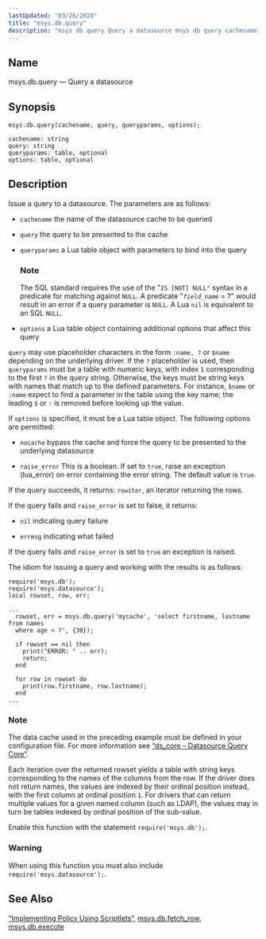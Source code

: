 ```yaml
---
lastUpdated: "03/26/2020"
title: "msys.db.query"
description: "msys db query Query a datasource msys db query cachename query queryparams options Issue a query to a datasource The parameters are as follows cachename the name of the datasource cache to be queried query the query to be presented to the cache queryparams a Lua table object with parameters..."
---
```


<a name="lua.ref.msys.db.query"></a> 
## Name

msys.db.query — Query a datasource

<a name="idp26518592"></a> 
## Synopsis

`msys.db.query(cachename, query, queryparams, options);`

```
cachename: string
query: string
queryparams: table, optional
options: table, optional
```
<a name="idp26521376"></a> 
## Description

Issue a query to a datasource. The parameters are as follows:

*   `cachename` the name of the datasource cache to be queried

*   `query` the query to be presented to the cache

*   `queryparams` a Lua table object with parameters to bind into the query

    ### Note

    The SQL standard requires the use of the "`IS [NOT] NULL"` syntax in a predicate for matching against `NULL`. A predicate "*`field_name`* = ?" would result in an error if a query parameter is `NULL`. A Lua `nil` is equivalent to an SQL `NULL`.

*   `options` a Lua table object containing additional options that affect this query

`query` may use placeholder characters in the form `:name, ?` or `$name` depending on the underlying driver. If the `?` placeholder is used, then `queryparams` must be a table with numeric keys, with index `1` corresponding to the first `?` in the query string. Otherwise, the keys must be string keys with names that match up to the defined parameters. For instance, `$name` or `:name` expect to find a parameter in the table using the key name; the leading `$` or `:` is removed before looking up the value.

If `options` is specified, it must be a Lua table object. The following options are permitted:

*   `nocache` bypass the cache and force the query to be presented to the underlying datasource

*   `raise_error` This is a boolean. If set to `true`, raise an exception (lua_error) on error containing the error string. The default value is `true`.

If the query succeeds, it returns: `rowiter`, an iterator returning the rows.

If the query fails and `raise_error` is set to false, it returns:

*   `nil` indicating query failure

*   `errmsg` indicating what failed

If the query fails and `raise_error` is set to `true` an exception is raised.

The idiom for issuing a query and working with the results is as follows:

<a name="lua.ref.msys.db.query.example"></a> 


```
require('msys.db');
require('msys.datasource');
local rowset, row, err;

...
  rowset, err = msys.db.query('mycache', 'select firstname, lastname from names
  where age < ?', {30});

  if rowset == nil then
    print("ERROR: " .. err);
    return;
  end

  for row in rowset do
    print(row.firstname, row.lastname);
  end
...
```

### Note

The data cache used in the preceding example must be defined in your configuration file. For more information see [“ds_core – Datasource Query Core”](/momentum/3/3-reference/3-reference-modules-ds-core).

Each iteration over the returned rowset yields a table with string keys corresponding to the names of the columns from the row. If the driver does not return names, the values are indexed by their ordinal position instead, with the first column at ordinal position `1`. For drivers that can return multiple values for a given named column (such as LDAP), the values may in turn be tables indexed by ordinal position of the sub-value.

Enable this function with the statement `require('msys.db');`.

### Warning

When using this function you must also include `require('msys.datasource');`.

<a name="idp26556976"></a> 
## See Also

[“Implementing Policy Using Scriptlets”](/momentum/3/3-reference/3-reference-implementing-policy-scriptlets), [msys.db.fetch_row](/momentum/3/3-reference/3-reference-lua-ref-msys-db-fetch-row), [msys.db.execute](/momentum/3/3-reference/3-reference-lua-ref-msys-db-execute)